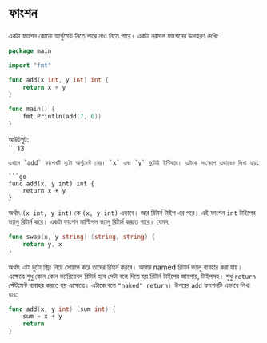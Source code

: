 # ফাংশন

একটা ফাংশন কোনো আর্গুমেন্ট নিতে পারে নাও নিতে পারে। একটা নরমাল ফাংশনের উদাহরণ দেখি:

```go
package main

import "fmt"

func add(x int, y int) int {
    return x + y
}

func main() {
    fmt.Println(add(7, 6))
}
```

আউটপুট:  
‍\`\`\` 13

```text
এখানে `add` ফাংশনটি দুটো আর্গুমেন্ট নেয়। `x` এবং `y` দুটোই ইন্টিজার। এটাকে সংক্ষেপে এভাবেও লিখা যায়:  

```go
func add(x, y int) int {
    return x + y
}
```

অর্থাৎ `(x int, y int)` কে `(x, y int)` এভাবে। আর রিটার্ন টাইপ এর পরে। এই ফাংশন `int` টাইপের ভ্যালু রিটার্ন করে। একটা ফাংশন মাল্টিপল ভ্যালু রিটার্ন করতে পারে। যেমন:

```go
func swap(x, y string) (string, string) {
    return y, x
}
```

অর্থাৎ এটা দুটো স্ট্রিং নিয়ে সোয়াপ করে তাদের রিটার্ন করবে। আবার named রিটার্ন ভ্যালু ব্যবহার করা যায়। এক্ষেত্রে শুধু কোন কোন ভ্যারিয়েবল রিটার্ন হবে সেটা বলে দিতে হয় রিটার্ন টাইপের জায়গায়, টাইপসহ। শুধু `return` স্টেটমেন্ট ব্যবাহর করতে হয় এক্ষেত্রে। এটাকে বলে `"naked" return`। উপরের `add` ফাংশনটি এভাবে লিখা যায়:

```go
func add(x, y int) (sum int) {
    sum = x + y
    return
}
```

